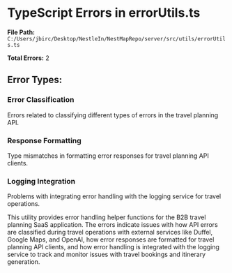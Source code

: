 # TypeScript Errors in errorUtils.ts

**File Path:** `C:/Users/jbirc/Desktop/NestleIn/NestMapRepo/server/src/utils/errorUtils.ts`

**Total Errors:** 2

## Error Types:

### Error Classification
Errors related to classifying different types of errors in the travel planning API.

### Response Formatting
Type mismatches in formatting error responses for travel planning API clients.

### Logging Integration
Problems with integrating error handling with the logging service for travel operations.

This utility provides error handling helper functions for the B2B travel planning SaaS application. The errors indicate issues with how API errors are classified during travel operations with external services like Duffel, Google Maps, and OpenAI, how error responses are formatted for travel planning API clients, and how error handling is integrated with the logging service to track and monitor issues with travel bookings and itinerary generation.
